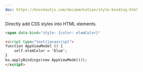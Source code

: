 ```yaml
---
doc: https://knockoutjs.com/documentation/style-binding.html
---
```


Directly add CSS styles into HTML elements.

```html
<span data-bind="style: {color: elemColor}"

<script type="text/javascript">
function AppViewModel () {
    self.elemColor = 'blue';
}
ko.applyBindings(new AppViewModel());
</script>
```
